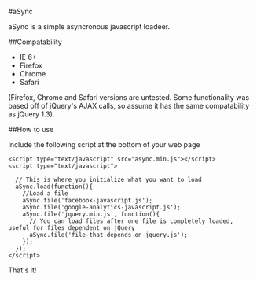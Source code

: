 #aSync

aSync is a simple asyncronous javascript loadeer.

##Compatability
 * IE 6+
 * Firefox
 * Chrome
 * Safari

(Firefox, Chrome and Safari versions are untested.  Some functionality was based off of jQuery's AJAX calls, so
assume it has the same compatability as jQuery 1.3).

##How to use

Include the following script at the bottom of your web page


    <script type="text/javascript" src="async.min.js"></script>
    <script type="text/javascript">

      // This is where you initialize what you want to load
      aSync.load(function(){
        //Load a file
        aSync.file('facebook-javascript.js');
        aSync.file('google-analytics-javascript.js');
        aSync.file('jquery.min.js', function(){
          // You can load files after one file is completely loaded, useful for files dependent on jQuery
          aSync.file('file-that-depends-on-jquery.js');
        });
      });
    </script>

That's it!